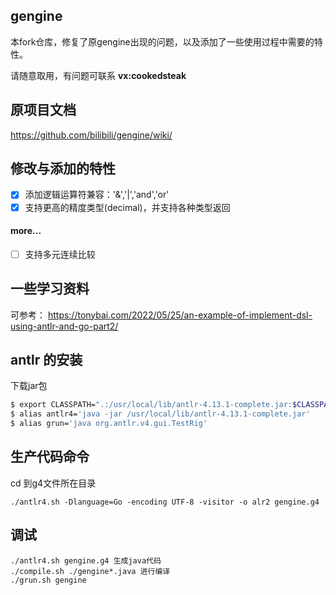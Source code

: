 ## gengine
本fork仓库，修复了原gengine出现的问题，以及添加了一些使用过程中需要的特性。

请随意取用，有问题可联系 <b>vx:cookedsteak</b>

## 原项目文档
https://github.com/bilibili/gengine/wiki/

## 修改与添加的特性

- [x] 添加逻辑运算符兼容：'&','|','and','or'
- [x] 支持更高的精度类型(decimal)，并支持各种类型返回

#### more...

- [ ] 支持多元连续比较

## 一些学习资料
可参考：
https://tonybai.com/2022/05/25/an-example-of-implement-dsl-using-antlr-and-go-part2/

## antlr 的安装

下载jar包
```bash
$ export CLASSPATH=".:/usr/local/lib/antlr-4.13.1-complete.jar:$CLASSPATH"
$ alias antlr4='java -jar /usr/local/lib/antlr-4.13.1-complete.jar'
$ alias grun='java org.antlr.v4.gui.TestRig'
```

## 生产代码命令
cd 到g4文件所在目录
```shell
./antlr4.sh -Dlanguage=Go -encoding UTF-8 -visitor -o alr2 gengine.g4
```

## 调试
```shell
./antlr4.sh gengine.g4 生成java代码
./compile.sh ./gengine*.java 进行编译
./grun.sh gengine
```
